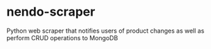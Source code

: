# nendo-scraper
Python web scraper that notifies users of product changes as well as perform CRUD operations to MongoDB
